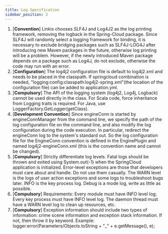 ```yaml
---
title: Log Specification
sidebar_position: 2
---
```


1. [**Convention**] Linkis chooses SLF4J and Log4J2 as the log printing framework, removing the logback in the Spring-Cloud package. Since SLF4J will randomly select a logging framework for binding, it is necessary to exclude bridging packages such as SLF4J-LOG4J after introducing new Maven packages in the future, otherwise log printing will be a problem. However, if the newly introduced Maven package depends on a package such as Log4J, do not exclude, otherwise the code may run with an error.
2. [**Configuration**] The log4j2 configuration file is default to log4j2.xml and needs to be placed in the classpath. If springcloud combination is needed, "logging:config:classpath:log4j2-spring.xml"(the location of the configuration file) can be added to application.yml.
3. [**Compulsory**] The API of the logging system (log4j2, Log4j, Logback) cannot be used directly in the class. For Scala code, force inheritance from Logging traits is required. For Java, use LoggerFactory.GetLogger(getClass).
4. [**Development Convention**] Since engineConn is started by engineConnManager from the command line, we specify the path of the log configuration file on the command line, and also modify the log configuration during the code execution. In particular, redirect the engineConn log to the system's standard out. So the log configuration file for the EngineConn convention is defined in the EnginePlugin and named log4j2-engineConn.xml (this is the convention name and cannot be changed).
5. [**Compulsory**] Strictly differentiate log levels. Fatal logs should be thrown and exited using System.out(-1) when the SpringCloud application is initialized. Error-level exceptions are those that developers must care about and handle. Do not use them casually. The WARN level is the logs of user action exceptions and some logs to troubleshoot bugs later. INFO is the key process log. Debug is a mode log, write as little as possible.
6. [**Compulsory**] Requirements: Every module must have INFO level log; Every key process must have INFO level log. The daemon thread must have a WARN level log to clean up resources, etc.
7. [**Compulsory**] Exception information should include two types of information: crime scene information and exception stack information. If not, then throw it by keyword. Example: logger.error(Parameters/Objects.toString + "_" + e.getMessage(), e);
